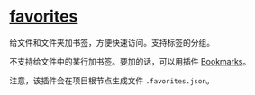 # [favorites](https://marketplace.visualstudio.com/items?itemName=howardzuo.vscode-favorites)

给文件和文件夹加书签，方便快速访问。支持标签的分组。

不支持给文件中的某行加书签。要加的话，可以用插件 [Bookmarks](./bookmarks.md)。

注意，该插件会在项目根节点生成文件 `.favorites.json`。
